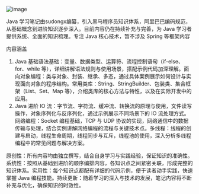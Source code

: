 ![image](https://github.com/user-attachments/assets/690a4cdd-f45b-4824-9e8b-60f334a7c1c8)


Java 学习笔记由sudongx编纂，引入黑马程序员知识体系，阿里巴巴编码规范，从基础概念到进阶知识逐步深入。目前内容仍在持续补充与完善，为 Java 学习者提供系统、全面的知识梳理。专注 Java 核心技术，暂不涉及 Spring 等框架内容

内容涵盖​
1. Java 基础​
语法基础：变量、数据类型、运算符、流程控制语句（if-else、for、while 等），详细讲解语法规则与使用场景，搭配示例代码加深理解。​
面向对象编程：类与对象、封装、继承、多态，通过具体案例展示如何设计与实现面向对象的程序结构。​
常用类库：String、StringBuilder、包装类、集合框架（List、Set、Map 等），介绍类库的核心方法与特性，以及在实际开发中的应用。​
2. Java 进阶​
IO 流：字节流、字符流、缓冲流、转换流的原理与使用，文件读写操作，对象序列化与反序列化，通过示例展示不同场景下的 IO 流处理方式。​
网络编程：Socket 编程基础，TCP 与 UDP 协议的实现，网络通信中的数据传输与处理，结合实例讲解网络编程的流程与关键技术点。​
多线程：线程的创建与启动，线程生命周期，线程同步与互斥，线程池的使用，深入分析多线程编程中的常见问题与解决方案。​


原创性：所有内容均由独立撰写，结合自身学习与实践经验，保证知识的准确性。​
系统性：按照从基础到进阶的顺序编排内容，各知识点之间紧密关联，形成完整的知识体系。​
实用性：每个知识点都配有详细的代码示例，便于读者动手实践，快速掌握 Java 编程技能。​
持续更新：随着学习的深入与技术的发展，笔记内容将不断补充与优化，确保知识的时效性。
